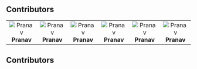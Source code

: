 ## Contributors

<table>
  <tr>
<td align="center">
<img src="https://github.com/pranavvp16.png?size=100" alt="Pranav" />
<br /><strong>Pranav</strong>
</td>
<td align="center">
<img src="https://github.com/pranavvp16.png?size=100" alt="Pranav" />
<br /><strong>Pranav</strong>
</td>
<td align="center">
<img src="https://github.com/pranavvp16.png?size=100" alt="Pranav" />
<br /><strong>Pranav</strong>
</td>
<td align="center">
<img src="https://github.com/pranavvp16.png?size=100" alt="Pranav" />
<br /><strong>Pranav</strong>
</td>
<td align="center">
<img src="https://github.com/pranavvp16.png?size=100" alt="Pranav" />
<br /><strong>Pranav</strong>
</td>
<td align="center">
<img src="https://github.com/pranavvp16.png?size=100" alt="Pranav" />
<br /><strong>Pranav</strong>
</td>
  </tr>
  <tr>
  </tr>
</table>

## Contributors 
 